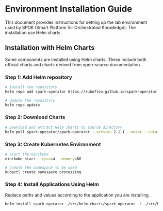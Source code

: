 # Environment Installation Guide

This document provides instructions for setting up the lab environment used by SPOK (Smart Platform for Orchestrated Knowledge). The installation use Helm charts.

## Installation with Helm Charts

Some components are installed using Helm charts. These include both official charts and charts derived from open-source documentation.

### Step 1: Add Helm repository

```sh
# Install the repository
helm repo add spark-operator https://kubeflow.github.io/spark-operator

# Update the repository
helm repo update
```

### Step 2: Download Charts

```sh
# Download and extract Helm charts to source directory
helm pull spark-operator/spark-operator --version 2.1.1 --untar --untardir ./src/helm-charts

```

### Step 3: Create Kubernetes Environment

```sh
# Start the minikube
minikube start --cpus=4 --memory=8G

# Create the namespace to be used
kubectl create namespace processing
```

### Step 4: Install Applications Using Helm

Replace paths and values according to the application you are installing.

```sh
helm install spark-operator ./src/helm-charts/spark-operator -f ./src/helm-charts/spark-operator/values.yaml -n processing
```








